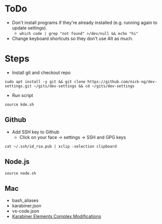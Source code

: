 # ToDo
* Don't install programs if they're already installed (e.g. running again to update settings).
    * `which code | grep "not found" >/dev/null && echo "hi"`
* Change keyboard shortcuts so they don't use Alt as much.
# Steps
* Install git and checkout repo
```
sudo apt install -y git && git clone https://github.com/nick-ng/dev-settings.git ~/gits/dev-settings && cd ~/gits/dev-settings
```
* Run script
```
source kde.sh
```
## Github
* Add SSH key to Github
    * Click on your face -> settings -> SSH and GPG keys
```
cat ~/.ssh/id_rsa.pub | xclip -selection clipboard
```
## Node.js
```
source node.sh
```
## Mac
* bash_aliases
* karabiner.json
* vs-code.json
* [Karabiner Elements Complex Modifications](karabiner://karabiner/assets/complex_modifications/import?url=https://raw.githubusercontent.com/nick-ng/dev-settings/master/karabiner_complex.json)

